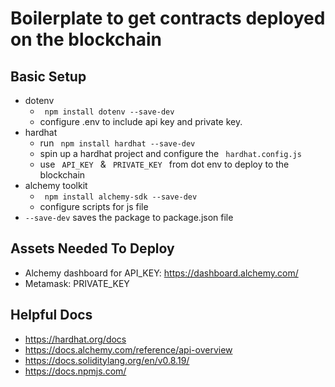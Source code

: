 # Boilerplate to get contracts deployed on the blockchain

## Basic Setup
- dotenv
    - <code> npm install dotenv --save-dev </code>
    - configure .env to include api key and private key.
- hardhat
    - run <code> npm install hardhat --save-dev </code>
    - spin up a hardhat project and configure the <code> hardhat.config.js </code>
    - use <code> API_KEY </code> & <code> PRIVATE_KEY </code> from dot env to deploy to the blockchain
- alchemy toolkit
    - <code> npm install alchemy-sdk --save-dev </code>
    - configure scripts for js file
- <code>--save-dev</code> saves the package to package.json file

## Assets Needed To Deploy
- Alchemy dashboard for API_KEY: https://dashboard.alchemy.com/
- Metamask: PRIVATE_KEY


## Helpful Docs
- https://hardhat.org/docs
- https://docs.alchemy.com/reference/api-overview
- https://docs.soliditylang.org/en/v0.8.19/
- https://docs.npmjs.com/
